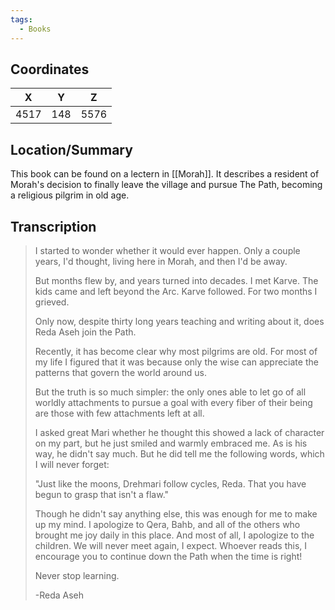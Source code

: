 ```yaml
---
tags:
  - Books
---
```


## Coordinates
| **X** | **Y** | **Z** |
| :---: | :---: | :---: |
| 4517  |  148  | 5576  |

## Location/Summary
This book can be found on a lectern in [[Morah]]. It describes a resident of Morah's decision to finally leave the village and pursue The Path, becoming a religious pilgrim in old age.

## Transcription
> I started to wonder whether it would ever happen. Only a couple years, I'd thought, living here in Morah, and then I'd be away.
>
> But months flew by, and years turned into decades. I met Karve. The kids came and left beyond the Arc. Karve followed. For two months I grieved.
>
> Only now, despite thirty long years teaching and writing about it, does Reda Aseh join the Path.
>
> Recently, it has become clear why most pilgrims are old. For most of my life I figured that it was because only the wise can appreciate the patterns that govern the world around us.
>
> But the truth is so much simpler: the only ones able to let go of all worldly attachments to pursue a goal with every fiber of their being are those with few attachments left at all.
>
> I asked great Mari whether he thought this showed a lack of character on my part, but he just smiled and warmly embraced me. As is his way, he didn't say much. But he did tell me the following words, which I will never forget:
>
> "Just like the moons, Drehmari follow cycles, Reda. That you have begun to grasp that isn't a flaw."
>
> Though he didn't say anything else, this was enough for me to make up my mind. I apologize to Qera, Bahb, and all of the others who brought me joy daily in this place. And most of all, I apologize to the children. We will never meet again, I expect. Whoever reads this, I encourage you to continue down the Path when the time is right!
>
> Never stop learning.
>
> -Reda Aseh
